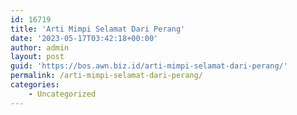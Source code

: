 ```yaml
---
id: 16719
title: 'Arti Mimpi Selamat Dari Perang'
date: '2023-05-17T03:42:18+00:00'
author: admin
layout: post
guid: 'https://bos.awn.biz.id/arti-mimpi-selamat-dari-perang/'
permalink: /arti-mimpi-selamat-dari-perang/
categories:
    - Uncategorized
---
```


